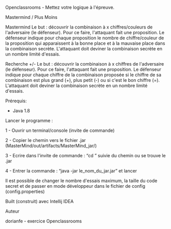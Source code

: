Openclassrooms - Mettez votre logique à l'épreuve.

Mastermind / Plus Moins

Mastermind
Le but : découvrir la combinaison à x chiffres/couleurs de l'adversaire
(le défenseur). Pour ce faire, l'attaquant fait une proposition. Le
défenseur indique pour chaque proposition le nombre de
chiffre/couleur de la proposition qui apparaissent à la bonne place et à
la mauvaise place dans la combinaison secrète.
L'attaquant doit deviner la combinaison secrète en un nombre limité
d'essais.

Recherche +/-
Le but : découvrir la combinaison à x chiffres de l'adversaire (le
défenseur). Pour ce faire, l'attaquant fait une proposition. Le défenseur
indique pour chaque chiffre de la combinaison proposée si le chiffre de
sa combinaison est plus grand (+), plus petit (-) ou si c'est le bon chiffre
(=).
L'attaquant doit deviner la combinaison secrète en un nombre limité
d'essais.

Prérequis:

- Java 1.8

Lancer le programme :

1 - Ouvrir un terminal/console (invite de commande)

2 - Copier le chemin vers le fichier .jar (MasterMind/out/artifacts/MasterMind_jar/)

3 - Ecrire dans l'invite de commande : “cd ” suivie du chemin ou se trouve le .jar

4 - Entrer la commande : “java -jar le_nom_du_jar.jar” et lancer

Il est possible de changer le nombre d'essais maximum, la taille du code secret et de passer en mode développeur dans le fichier de config (config.properties)

Built (construit) avec Intellij IDEA

Auteur

dorianfe - exercice Openclassrooms


